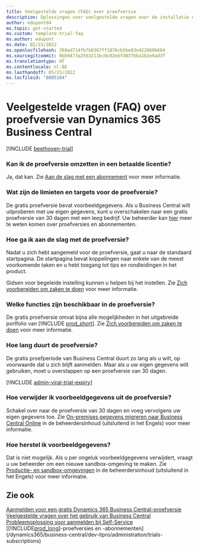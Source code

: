 ```yaml
---
title: Veelgestelde vragen (FAQ) over proefversie
description: Oplossingen voor veelgestelde vragen over de installatie en het beheer van de proefversie van Dynamics 365 Business Central. Meer informatie over het oplossen van platform- en app-specifieke problemen.
author: edupont04
ms.topic: get-started
ms.custom: template-trial-faq
ms.author: edupont
ms.date: 02/23/2022
ms.openlocfilehash: 368ed714fb7b8367ff1876cb5be83e422860b684
ms.sourcegitcommit: 0bb9473a2563211bc0c02ebfd837bba1b2e9ad3f
ms.translationtype: HT
ms.contentlocale: nl-BE
ms.lasthandoff: 05/25/2022
ms.locfileid: "8805164"
---
```

# <a name="dynamics-365-business-central-trial-faq"></a>Veelgestelde vragen (FAQ) over proefversie van Dynamics 365 Business Central

[!INCLUDE [beethoven-trial](includes/beethoven-trial.md)]

### <a name="can-i-convert-the-trial-to-a-paid-license"></a>Kan ik de proefversie omzetten in een betaalde licentie?

Ja, dat kan. Zie [Aan de slag met een abonnement](trial-signup.md#get-started-with-a-subscription) voor meer informatie.  

### <a name="what-are-the-trial-limits-and-quotas"></a>Wat zijn de limieten en targets voor de proefversie?

De gratis proefversie bevat voorbeeldgegevens. Als u Business Central wilt uitproberen met uw eigen gegevens, kunt u overschakelen naar een gratis proefversie van 30 dagen met een leeg bedrijf. Uw beheerder kan [hier](/dynamics365/business-central/dev-itpro/administration/trials-subscriptions) meer te weten komen over proefversies en abonnementen.  

### <a name="how-do-i-start-using-the-trial"></a>Hoe ga ik aan de slag met de proefversie?

Nadat u zich hebt aangemeld voor de proefversie, gaat u naar de standaard startpagina. De startpagina bevat koppelingen naar enkele van de meest voorkomende taken en u hebt toegang tot tips en rondleidingen in het product.  

Gidsen voor begeleide instelling kunnen u helpen bij het instellen. Zie [Zich voorbereiden om zaken te doen](ui-get-ready-business.md) voor meer informatie.  

### <a name="what-features-are-available-in-the-trial"></a>Welke functies zijn beschikbaar in de proefversie?

De gratis proefversie omvat bijna alle mogelijkheden in het uitgebreide portfolio van [!INCLUDE [prod_short](includes/prod_short.md)]. Zie [Zich voorbereiden om zaken te doen](ui-get-ready-business.md) voor meer informatie.  

### <a name="how-long-does-the-trial-last"></a>Hoe lang duurt de proefversie?

De gratis proefperiode van Business Central duurt zo lang als u wilt, op voorwaarde dat u zich blijft aanmelden. Maar als u uw eigen gegevens wilt gebruiken, moet u overstappen op een proefversie van 30 dagen.  

[!INCLUDE [admin-viral-trial-expiry](includes/admin-viral-trial-expiry.md)]

### <a name="how-do-i-remove-sample-data-from-the-trial"></a>Hoe verwijder ik voorbeeldgegevens uit de proefversie?

Schakel over naar de proefversie van 30 dagen en voeg vervolgens uw eigen gegevens toe. Zie [On-premises gegevens migreren naar Business Central Online](/dynamics365/business-central/dev-itpro/administration/migrate-data) in de beheerdersinhoud (uitsluitend in het Engels) voor meer informatie.  

### <a name="how-do-i-restore-sample-data"></a>Hoe herstel ik voorbeeldgegevens?

Dat is niet mogelijk. Als u per ongeluk voorbeeldgegevens verwijdert, vraagt u uw beheerder om een nieuwe sandbox-omgeving te maken. Zie [Productie- en sandbox-omgevingen](/dynamics365/business-central/dev-itpro/administration/environment-types) in de beheerdersinhoud (uitsluitend in het Engels) voor meer informatie.  

## <a name="see-also"></a>Zie ook

[Aanmelden voor een gratis Dynamics 365 Business Central-proefversie](trial-signup.md)  
[Veelgestelde vragen over het gebruik van Business Central](across-faq.yml)  
[Probleemoplossing voor aanmelden bij Self-Service](ui-troubleshoot-self-signup.md)  
[[!INCLUDE[prod_long](includes/prod_long.md)]-proefversies en -abonnementen](/dynamics365/business-central/dev-itpro/administration/trials-subscriptions)  
